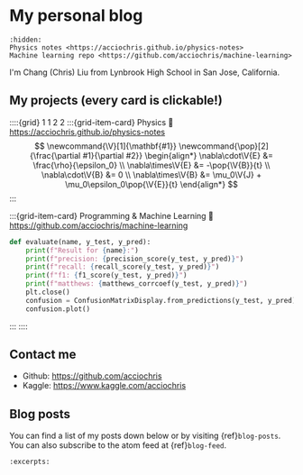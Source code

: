 # My personal blog

```{toctree}
:hidden:
Physics notes <https://acciochris.github.io/physics-notes>
Machine learning repo <https://github.com/acciochris/machine-learning>
```

I'm Chang (Chris) Liu from Lynbrook High School in San Jose, California.

## My projects (every card is clickable!)

::::{grid} 1 1 2 2
:::{grid-item-card} Physics
:link: https://acciochris.github.io/physics-notes
$$
\newcommand{\V}[1]{\mathbf{#1}}
\newcommand{\pop}[2]{\frac{\partial #1}{\partial #2}}
\begin{align*}
    \nabla\cdot\V{E} &= \frac{\rho}{\epsilon_0} \\
    \nabla\times\V{E} &= -\pop{\V{B}}{t} \\
    \nabla\cdot\V{B} &= 0 \\
    \nabla\times\V{B} &= \mu_0\V{J} + \mu_0\epsilon_0\pop{\V{E}}{t}
\end{align*}
$$
:::

:::{grid-item-card} Programming & Machine Learning
:link: https://github.com/acciochris/machine-learning
```python
def evaluate(name, y_test, y_pred):
    print(f"Result for {name}:")
    print(f"precision: {precision_score(y_test, y_pred)}")
    print(f"recall: {recall_score(y_test, y_pred)}")
    print(f"f1: {f1_score(y_test, y_pred)}")
    print(f"matthews: {matthews_corrcoef(y_test, y_pred)}")
    plt.close()
    confusion = ConfusionMatrixDisplay.from_predictions(y_test, y_pred)
    confusion.plot()
```
:::
::::

## Contact me

- Github: https://github.com/acciochris
- Kaggle: https://www.kaggle.com/acciochris

## Blog posts

You can find a list of my posts down below or by visiting {ref}`blog-posts`. You can also subscribe
to the atom feed at {ref}`blog-feed`.

```{postlist}
:excerpts:
```
